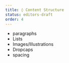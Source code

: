 ```yaml
---
title: ◊ Content Structure
status: editors-draft
order: 4
---
```


* paragraphs
* Lists
* Images/Illustrations
* Dropcaps
* spacing
